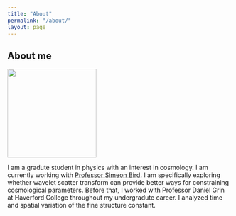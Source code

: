 ```yaml
---
title: "About"
permalink: "/about/"
layout: page
---
```


## About me
 


<img src="![IMG_9247](https://user-images.githubusercontent.com/97810883/206708712-66f84c3f-395c-42a6-80b9-6d98b1667222.jpg)" float: right alt="" width="200" height="200"  /><div>I am a gradute student in physics with an interest in cosmology. I am currently working with [Professor Simeon Bird][Simeon-Bird]. I am specifically exploring whether wavelet scatter transform can provide better ways for constraining cosmological parameters. Before that, I worked with Professor Daniel Grin at Haverford College throughout my undergradute career. I analyzed time and spatial variation of the fine structure constant.</div>

[Simeon-Bird]: https://sbird.github.io

